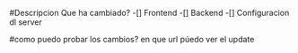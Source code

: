 #Descripcion 
Que ha cambiado?
-[] Frontend
-[] Backend
-[] Configuracion dl server

#como puedo probar los cambios?
en que url púedo ver el update
